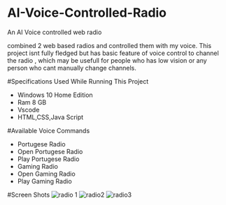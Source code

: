 # AI-Voice-Controlled-Radio
An AI Voice controlled web radio 

combined 2 web based radios and controlled them with my voice.
This project isnt fully fledged but has basic feature of voice control to channel the radio , which may be usefull for people who has low vision or any person who cant manually change channels.

#Specifications Used While Running This Project
  - Windows 10 Home Edition
  - Ram 8 GB
  - Vscode
  - HTML,CSS,Java Script

#Available Voice Commands
  - Portugese Radio
  - Open Portugese Radio
  - Play Portugese Radio
  - Gaming Radio
  - Open Gaming Radio
  - Play Gaming Radio

#Screen Shots
![radio 1](https://github.com/user-attachments/assets/67fb79d2-937c-4a6e-9173-648b94bd150d)
![radio2](https://github.com/user-attachments/assets/88811f2a-cc98-4d26-b819-30b2bab2da6b)
![radio3](https://github.com/user-attachments/assets/bb8a6b54-454c-4b6c-8e29-1882ecd73b31)

